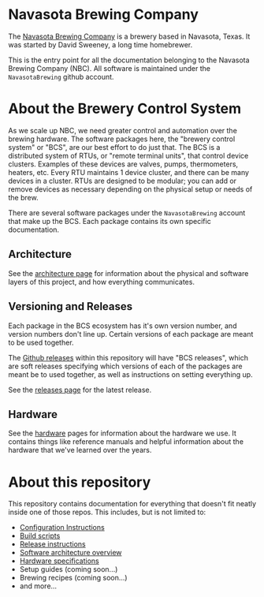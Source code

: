 # Navasota Brewing Company

The [Navasota Brewing Company](https://navasotabrewing.com) is a brewery based in Navasota, Texas. It was started by David Sweeney, a long time homebrewer.

This is the entry point for all the documentation belonging to the Navasota Brewing Company (NBC). All software is maintained under the `NavasotaBrewing` github account.

# About the Brewery Control System
As we scale up NBC, we need greater control and automation over the brewing hardware. The software packages here, the "brewery control system" or "BCS", are our best effort to do just that.
The BCS is a distributed system of RTUs, or "remote terminal units", that control device clusters. Examples of these devices are valves, pumps, thermometers, heaters, etc. Every RTU maintains 1 device cluster,
and there can be many devices in a cluster. RTUs are designed to be modular; you can add or remove devices as necessary depending on the physical setup or needs of the brew.

There are several software packages under the `NavasotaBrewing` account that make up the BCS. Each package contains its own specific documentation.

## Architecture
See the [architecture page](architecture.md) for information about the physical and software layers of this project, and how everything communicates.

## Versioning and Releases
Each package in the BCS ecosystem has it's own version number, and version numbers don't line up. Certain versions of each package are meant to be used together.

The [Github releases](https://github.com/NavasotaBrewing/documentation/releases/) within this repository will have "BCS releases", which are soft releases specifying which versions of each of the packages are meant be to used together, as well as instructions on setting everything up.

See the [releases page](https://github.com/NavasotaBrewing/documentation/releases/) for the latest release.

## Hardware
See the [hardware](hardware/readme.md) pages for information about the hardware we use. It contains things like reference manuals and helpful information about the hardware that we've learned over the years.


# About this repository
This repository contains documentation for everything that doesn't fit neatly inside one of those repos. This includes, but is not limited to:

 * [Configuration Instructions](RTU_Configuration/configuration.md)
 * [Build scripts](build_scripts/readme.md)
 * [Release instructions](https://github.com/NavasotaBrewing/documentation/releases/)
 * [Software architecture overview](architecture.md)
 * [Hardware specifications](hardware/readme.md)
 * Setup guides (coming soon...)
 * Brewing recipes (coming soon...)
 * and more...

